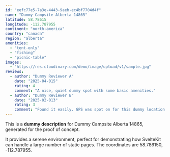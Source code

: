 ```yaml
---
id: "eefc77e5-7a3e-4443-9aeb-ec4bf7704d4f"
name: "Dummy Campsite Alberta 14865"
latitude: 58.78615
longitude: -112.787955
continent: "north-america"
country: "canada"
region: "alberta"
amenities:
  - "tent-only"
  - "fishing"
  - "picnic-table"
images:
  - "https://res.cloudinary.com/demo/image/upload/v1/sample.jpg"
reviews:
  - author: "Dummy Reviewer A"
    date: "2025-04-015"
    rating: 4
    comment: "A nice, quiet dummy spot with some basic amenities."
  - author: "Dummy Reviewer B"
    date: "2025-02-013"
    rating: 3
    comment: "Found it easily. GPS was spot on for this dummy location."
---
```


This is a **dummy description** for Dummy Campsite Alberta 14865, generated for the proof of concept.

It provides a serene environment, perfect for demonstrating how SvelteKit can handle a large number of static pages. The coordinates are 58.786150, -112.787955.
